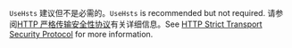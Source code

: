 <span data-ttu-id="a747c-101">`UseHsts` 建议但不是必需的。</span><span class="sxs-lookup"><span data-stu-id="a747c-101">`UseHsts` is recommended but not required.</span></span> <span data-ttu-id="a747c-102">请参阅[HTTP 严格传输安全性协议](xref:security/enforcing-ssl#http-strict-transport-security-protocol-hsts)有关详细信息。</span><span class="sxs-lookup"><span data-stu-id="a747c-102">See [HTTP Strict Transport Security Protocol](xref:security/enforcing-ssl#http-strict-transport-security-protocol-hsts) for more information.</span></span>
